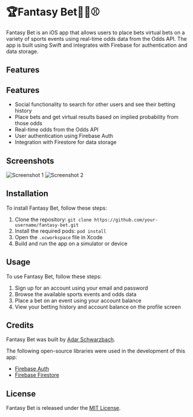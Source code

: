 # 🏆Fantasy Bet🏀🏈⚾️
Fantasy Bet is an iOS app that allows users to place bets virtual bets on a variety of sports events using real-time odds data from the Odds API. The app is built using Swift and integrates with Firebase for authentication and data storage.

## Features

## Features

- Social functionality to search for other users and see their betting history
- Place bets and get virtual results based on implied probability from those odds
- Real-time odds from the Odds API
- User authentication using Firebase Auth
- Integration with Firestore for data storage

## Screenshots

![Screenshot 1](screenshots/screenshot1.png)
![Screenshot 2](screenshots/screenshot2.png)

## Installation

To install Fantasy Bet, follow these steps:

1. Clone the repository: `git clone https://github.com/your-username/fantasy-bet.git`
2. Install the required pods: `pod install`
3. Open the `.xcworkspace` file in Xcode
4. Build and run the app on a simulator or device

## Usage

To use Fantasy Bet, follow these steps:

1. Sign up for an account using your email and password
2. Browse the available sports events and odds data
3. Place a bet on an event using your account balance
4. View your betting history and account balance on the profile screen

## Credits

Fantasy Bet was built by [Adar Schwarzbach](https://github.com/adarschwarzbach).

The following open-source libraries were used in the development of this app:

- [Firebase Auth](https://firebase.google.com/docs/auth)
- [Firebase Firestore](https://firebase.google.com/docs/firestore)


## License

Fantasy Bet is released under the [MIT License](LICENSE).
